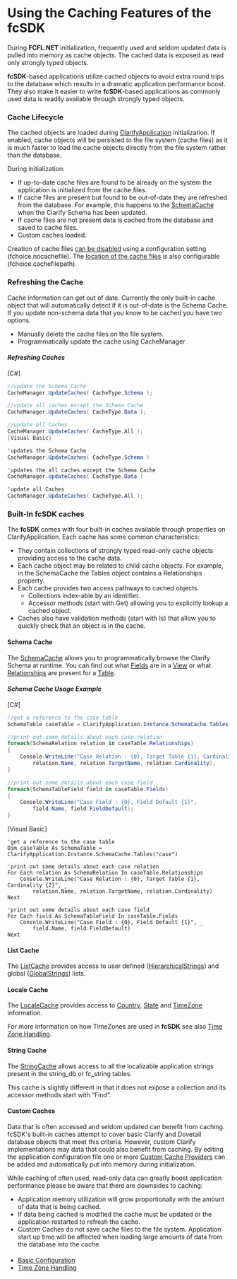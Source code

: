 # Using the Caching Features of the fcSDK

During **FCFL.NET** initialization, frequently used and seldom updated data is pulled into memory as cache objects. The cached data is exposed as read only strongly typed objects.

**fcSDK**-based applications utilize cached objects to avoid extra round trips to the database which results in a dramatic application performance boost. They also make it easier to write **fcSDK**-based applications as commonly used data is readily available through strongly typed objects.

### Cache Lifecycle

The cached objects are loaded during [ClarifyApplication](../sdk/fcSDK~FChoice.Foundation.Clarify.ClarifyApplication.md) initialization. If enabled, cache objects will be persisted to the file system (cache files) as it is much faster to load the cache objects directly from the file system rather than the database.

During initialization:

* If up-to-date cache files are found to be already on the system the application is initialized from the cache files.
* If cache files are present but found to be out-of-date they are refreshed from the database. For example, this happens to the [SchemaCache](../api/FChoice.Foundation.Clarify.SchemaCache.html) when the Clarify Schema has been updated.
* If cache files are not present data is cached from the database and saved to cache files.
* Custom caches loaded.

Creation of cache files [can be disabled](basic-configuration.md#fcsdk-configuration-keys) using a configuration setting (fchoice.nocachefile). The [location of the cache files](basic-configuration.md#fcsdk-configuration-keys) is also configurable (fchoice.cachefilepath).

### Refreshing the Cache

Cache information can get out of date. Currently the only built-in cache object that will automatically detect if it is out-of-date is the Schema Cache. If you update non-schema data that you know to be cached you have two options.

* Manually delete the cache files on the file system.
* Programmatically update the cache using CacheManager

#### *Refreshing Caches*

[C#]
```csharp
//update the Schema Cache
CacheManager.UpdateCaches( CacheType.Schema );

//update all caches except the Schema Cache
CacheManager.UpdateCaches( CacheType.Data );

//update all Caches
CacheManager.UpdateCaches( CacheType.All );
[Visual Basic]

'updates the Schema Cache
CacheManager.UpdateCaches( CacheType.Schema )

'updates the all caches except the Schema Cache
CacheManager.UpdateCaches( CacheType.Data )

'update all Caches
CacheManager.UpdateCaches( CacheType.All );
```

### Built-In fcSDK caches

The **fcSDK** comes with four built-in caches available through properties on ClarifyApplication. Each cache has some common characteristics:

* They contain collections of strongly typed read-only cache objects providing access to the cache data.
* Each cache object may be related to child cache objects. For example, in the SchemaCache the Tables object contains a Relationships property.
* Each cache provides two access pathways to cached objects.
  * Collections index-able by an identifier.
  * Accessor methods (start with Get) allowing you to explicitly lookup a cached object.
* Caches also have validation methods (start with Is) that allow you to quickly check that an object is in the cache.

#### Schema Cache

The [SchemaCache](../api/FChoice.Foundation.Clarify.SchemaCache.html) allows you to programmatically browse the Clarify Schema at runtime. You can find out what [Fields](../api/FChoice.Foundation.Clarify.Schema.SchemaViewField.html) are in a [View](../api/FChoice.Foundation.Clarify.Schema.SchemaView.html) or what [Relationships](../api/FChoice.Foundation.Clarify.Schema.SchemaRelationCollection.html) are present for a [Table](../api/FChoice.Foundation.Clarify.Schema.SchemaTable.html).

#### *Schema Cache Usage Example*

[C#]
```csharp
//get a reference to the case table
SchemaTable caseTable = ClarifyApplication.Instance.SchemaCache.Tables["case"];

//print out some details about each case relation
foreach(SchemaRelation relation in caseTable.Relationships)
{
    Console.WriteLine("Case Relation : {0}, Target Table {1}, Cardinality {2}",
        relation.Name, relation.TargetName, relation.Cardinality);
}

//print out some details about each case field
foreach(SchemaTableField field in caseTable.Fields)
{
    Console.WriteLine("Case Field : {0}, Field Default {1}",
        field.Name, field.FieldDefault);
}
```

[Visual Basic]
```
'get a reference to the case table
Dim caseTable As SchemaTable = ClarifyApplication.Instance.SchemaCache.Tables("case")

'print out some details about each case relation
For Each relation As SchemaRelation In caseTable.Relationships
    Console.WriteLine("Case Relation : {0}, Target Table {1}, Cardinality {2}", _
        relation.Name, relation.TargetName, relation.Cardinality)
Next

'print out some details about each case field
For Each field As SchemaTableField In caseTable.Fields
    Console.WriteLine("Case Field : {0}, Field Default {1}", _
        field.Name, field.FieldDefault)
Next
```

#### List Cache

The [ListCache](../api/FChoice.Foundation.Clarify.ListCache.html) provides access to user defined ([HierarchicalStrings](../sdk/fcSDK~FChoice.Foundation.Clarify.IListCache~HierarchicalStrings.md)) and global ([GlobalStrings](../sdk/fcSDK~FChoice.Foundation.Clarify.IListCache~GlobalStrings.md)) lists.

#### Locale Cache

The [LocaleCache](../api/FChoice.Foundation.Clarify.LocaleCache.html) provides access to [Country](../sdk/fcSDK~FChoice.Foundation.Clarify.LocaleCache~Countries.md), [State](../sdk/fcSDK~FChoice.Foundation.Clarify.DataObjects.Country~States.md) and [TimeZone](../sdk/FChoice.Toolkits.Clarify~FChoice.Toolkits.Clarify.Interfaces.CreateAddressSetup~TimeZone.md) information.

For more information on how TimeZones are used in **fcSDK** see also [Time Zone Handling](time-zones.md).

#### String Cache

The [StringCache](../api/FChoice.Foundation.Clarify.StringCache.html) allows access to all the localizable application strings present in the string_db or fc_string tables.

This cache is slightly different in that it does not expose a collection and its accessor methods start with “Find”.

#### Custom Caches

Data that is often accessed and seldom updated can benefit from caching. fcSDK's built-in caches attempt to cover basic Clarify and Dovetail database objects that meet this criteria. However, custom Clarify implementations may data that could also benefit from caching. By editing the application configuration file one or more [Custom Cache Providers](custom-cache-configuration.md) can be added and automatically put into memory during initialization.

While caching of often used, read-only data can greatly boost application performance please be aware that there are downsides to caching:

* Application memory utilization will grow proportionally with the amount of data that is being cached.
* If data being cached is modified the cache must be updated or the application restarted to refresh the cache.
* Custom Caches do not save cache files to the file system. Application start up time will be affected when loading large amounts of data from the database into the cache.

####

* [Basic Configuration](basic-configuration.md)
* [Time Zone Handling](time-zones.md)
